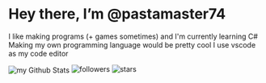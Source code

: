 # Hey there, I’m @pastamaster74

I like making programs (+ games sometimes) and I'm currently learning C#
Making my own programming language would be pretty cool
I use vscode as my code editor

<img align="center" src="https://github-readme-stats.vercel.app/api?username=pastamaster74&include_all_commits=true&count_private=true&show_icons=true&line_height=20&title_color=2B5BBD&icon_color=1124BB&text_color=A1A1A1&bg_color=0,000000,130F40" alt="my Github Stats"/>

<img alt="followers" src="https://img.shields.io/github/followers/pastamaster74?label=Followers&style=social">
<img src="https://img.shields.io/github/stars/pastamaster74?label=Stars" alt="stars">
